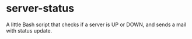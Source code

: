 # server-status
A little Bash script that checks if a server is UP or DOWN, and sends a mail with status update.
